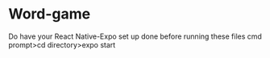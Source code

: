 # Word-game
Do have your React Native-Expo set up done before running these files
cmd prompt>cd directory>expo start
